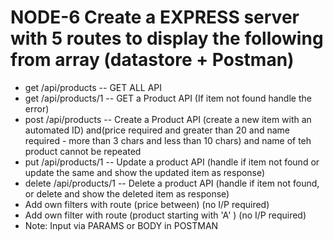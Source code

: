 # NODE-6 Create a EXPRESS server with 5 routes to display the following from array (datastore + Postman)          

* get /api/products   -- GET ALL API             
* get /api/products/1   -- GET a Product API (If item not found handle the error)                                               
* post /api/products   -- Create a Product API (create a new item with an automated ID) and(price  required and greater than 20 and name required - more than 3 chars and less than 10 chars)   and name of teh product cannot be repeated
* put  /api/products/1   -- Update a product API (handle if item not found or update the same and show the updated item as  response)            
* delete  /api/products/1   -- Delete a product API  (handle if item not found, or delete and show the deleted item as response)                                             
* Add own filters with route (price between)  (no I/P required)       
* Add own filter with route (product starting with 'A' ) (no I/P required)                                 
* Note: Input via PARAMS or BODY in POSTMAN                                               
